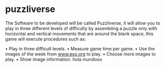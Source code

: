 # puzzliverse


The Software to be developed will be called Puzzliverse, it will allow you to play in three different levels of difficulty by assembling a puzzle only with horizontal and vertical movements that are around the blank space, this game will execute procedures such as:

• Play in three difficult levels.
• Measure game time per game.
• Use the images of the week from www.eso.org to play.
• Choose more images to play.
• Show image information.
hola mundooo